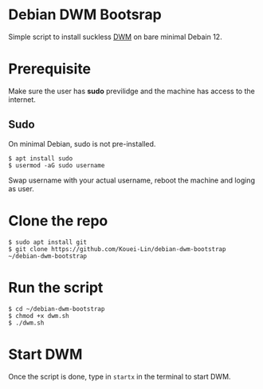 # Debian DWM Bootsrap
Simple script to install suckless [DWM](https://dwm.suckless.org/) on bare minimal Debain 12.

# Prerequisite
Make sure the user has **sudo** previlidge and the machine has access to the internet.

## Sudo

On minimal Debian, sudo is not pre-installed.

```
$ apt install sudo
$ usermod -aG sudo username
```
Swap username with your actual username, reboot the machine and loging as user.

# Clone the repo

```
$ sudo apt install git
$ git clone https://github.com/Kouei-Lin/debian-dwm-bootstrap ~/debian-dwm-bootstrap
```

# Run the script

```
$ cd ~/debian-dwm-bootstrap
$ chmod +x dwm.sh
$ ./dwm.sh
```

# Start DWM

Once the script is done, type in `startx` in the terminal to start DWM.
